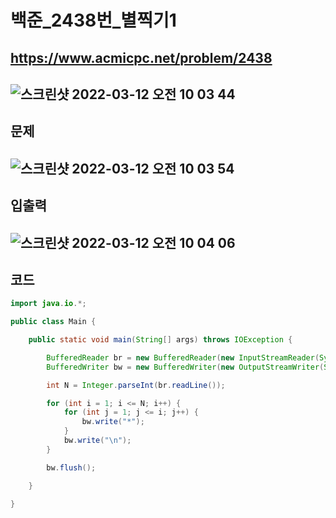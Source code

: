# 백준_2438번_별찍기1
https://www.acmicpc.net/problem/2438
---
![스크린샷 2022-03-12 오전 10 03 44](https://user-images.githubusercontent.com/53985471/157997109-ec041b6a-2e4c-44b8-9bce-b209754d8397.png)
---
## 문제
![스크린샷 2022-03-12 오전 10 03 54](https://user-images.githubusercontent.com/53985471/157997120-5d39e888-3293-4f35-9a56-07ad47dd9a80.png) 
---
## 입출력
![스크린샷 2022-03-12 오전 10 04 06](https://user-images.githubusercontent.com/53985471/157997130-ddb3947b-3517-4b6a-879c-8c28c737442f.png)
---
## 코드
```java
import java.io.*;

public class Main {

    public static void main(String[] args) throws IOException {

        BufferedReader br = new BufferedReader(new InputStreamReader(System.in));
        BufferedWriter bw = new BufferedWriter(new OutputStreamWriter(System.out));

        int N = Integer.parseInt(br.readLine());

        for (int i = 1; i <= N; i++) {
            for (int j = 1; j <= i; j++) {
                bw.write("*");
            }
            bw.write("\n");
        }

        bw.flush();

    }

}


```

